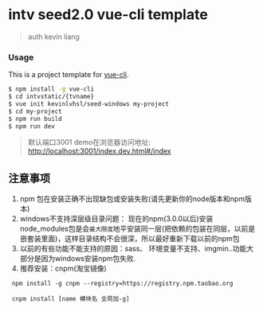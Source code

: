 # intv seed2.0 vue-cli template

> auth kevin liang

### Usage

This is a project template for [vue-cli](https://github.com/vuejs/vue-cli).

``` bash
$ npm install -g vue-cli
$ cd intvstatic/{tvname}
$ vue init kevinlvhsl/seed-windows my-project
$ cd my-project
$ npm run build
$ npm run dev
```
> 默认端口3001   demo在浏览器访问地址: [http://localhost:3001/index.dev.html#/index](http://localhost:3001/index.dev.html#/index)

## 注意事项
1. npm 包在安装正确不出现缺包或安装失败(请先更新你的node版本和npm版本)
2. windows不支持深层级目录问题： 现在的npm(3.0.0以后)安装node_modules包是会`最大限度`地平安装同一层(把依赖的包装在同层，以前是嵌套装里面)，这样目录结构不会很深，所以最好重新下载以前的npm包
3. 以前的有些功能不能支持的原因：sass、 环境变量不支持、imgmin..功能大部分是因为windows安装npm包失败.
4. 推荐安装：cnpm(淘宝镜像)
```
 npm install -g cnpm --registry=https://registry.npm.taobao.org
 
 cnpm install [name 模块名 全局加-g]
```
